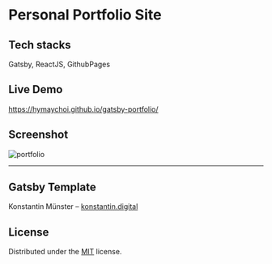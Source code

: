 # Personal Portfolio Site

## Tech stacks
Gatsby, ReactJS, GithubPages

## Live Demo
https://hymaychoi.github.io/gatsby-portfolio/

## Screenshot
![portfolio](https://user-images.githubusercontent.com/13043536/181354318-6c78dd0b-73f6-4c4a-b96b-21f395f80077.jpg)

---
## Gatsby Template

Konstantin Münster – [konstantin.digital](https://konstantin.digital)
## License

Distributed under the [MIT](http://showalicense.com/?fullname=Konstantin+M%C3%BCnster&year=2019#license-mit) license.
